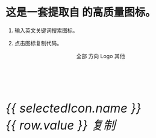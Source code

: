 # 这是一套提取自 [<i class="ai-ant-design"></i>](https://ant.design/) 的高质量图标。

1. 输入英文关键词搜索图标。

<el-input v-model="q" :placeholder="`共有 ${icons.length} 个图标...`" prefix-icon="el-icon-search" size="medium" clearable></el-input>

2. 点击图标复制代码。

<div class="Cat">
  <el-radio-group v-model="cat">
    <el-radio-button label="all">全部</el-radio-button>
    <el-radio-button label="direction">方向</el-radio-button>
    <el-radio-button label="logo">Logo</el-radio-button>
    <el-radio-button label="other">其他</el-radio-button>
  </el-radio-group>
</div>

<div class="IconSet">
  <i
    v-for="icon in result"
    :key="icon.id"
    :title="icon.name"
    class="Icon"
    :class="`ai-${icon.id}`"
    @click="handleClick(icon)"
  />
</div>

<div>
  <el-dialog width="90%" :visible.sync="dialogVisible">
    <div slot="title">
      <i :class="`ai-${selectedIcon.id}`" /> {{ selectedIcon.name }}
    </div>
    <el-table :show-header="false" :data="selectedIconInfo">
      <el-table-column prop="key" />
      <el-table-column prop="value">
        <div slot-scope="{ row }">
          {{ row.value }}
          <el-button
            size="small"
            v-clipboard="row.value"
            @success="$message.success('代码已复制~')"
            @error="$message.error('代码复制失败~')">
            复制
          </el-button>
        </div>
      </el-table-column>
    </el-table>
  </el-dialog>
</div>

<script>
import icons from '../dist/anticons.json'

export default {
  data() {
    return {
      icons,
      q: '',
      cat: 'all',
      dialogVisible: false,
      selectedIcon: {}
    }
  },
  computed: {
    result() {
      return this.icons.filter(icon => {
        return (
          this.q ? (icon.id.indexOf(this.q) >= 0 || icon.name.indexOf(this.q) >= 0) : true
        ) && (
          this.cat === 'all' ? true : icon.category === this.cat
        )
      })
    },
    selectedIconInfo() {
      const info = Object.keys(this.selectedIcon).map(key => {
        return {
          key,
          value: this.selectedIcon[key]
        }
      })
      info.unshift({
        key: 'SVG Sprite',
        value: `<svg><use xlink:href="#${this.selectedIcon.id}" /></svg>`
      })
      info.unshift({
        key: 'WEB Font',
        value: `<i class="ai-${this.selectedIcon.id}" />`
      })
      return info
    }
  },
  methods: {
    handleClick(icon) {
      this.selectedIcon = icon
      this.dialogVisible = true
      // const h = this.$createElement
      // this.$notify({
      //   title: icon.name,
      //   message: h('el-button-group', [
      //     h('el-button', {
      //       attrs: {
      //         icon: `ai-${icon.id}`
      //       }
      //     }),
      //     h('el-button', {
      //       attrs: {
      //         icon: `el-icon-download`
      //       }
      //     }, 'SVG')
      //   ]),
      //   duration: 0,
      //   showClose: false,
      //   position: 'bottom-left',
      //   customClass: 'InfoModel'
      // })
    }
  }
}
</script>

<style lang="styl">
.IconSet {
  margin-top: 20px;
  display: flex;
  flex-wrap: wrap;
  align-items: center;
  justify-content: center;
}
.Icon {
  font-size: 32px;
  padding: 15px;
  margin: 10px;
  border-radius: 5px;
  cursor: pointer;
  transition: 500ms ease;

  &:hover {
    box-shadow: 0px 0px 9px 1px rgba(62,175,124,0.529);
  }
}
.InfoModel {
  right: 16px;
  width: auto;
}
.Cat {
  text-align: center;
}
</style>
